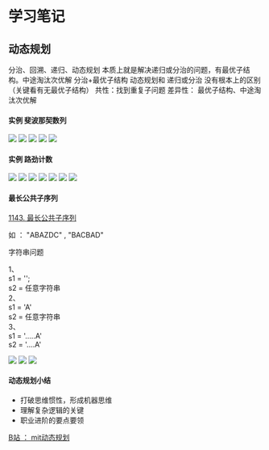 # 学习笔记

## 动态规划
分治、回溯、递归、动态规划
本质上就是解决递归或分治的问题，有最优子结构。中途淘汰次优解
分治+最优子结构
动态规划和 递归或分治 没有根本上的区别（关键看有无最优子结构）
共性：找到重复子问题
差异性： 最优子结构、中途淘汰次优解

#### 实例 斐波那契数列
![](./img/1.png)
![](./img/2.png)
![](./img/3.png)
![](./img/4.png)
![](./img/5.png)


#### 实例 路劲计数
![](./img/6.png)
![](./img/7.png)
![](./img/8.png)
![](./img/9.png)
![](./img/10.png)
![](./img/11.png)
![](./img/12.png)


#### 最长公共子序列
[1143. 最长公共子序列](https://leetcode-cn.com/problems/longest-common-subsequence/)

如 ： 
"ABAZDC" , "BACBAD"

字符串问题

1、   
s1 = '';      
s2 = 任意字符串   
2、   
s1 = 'A'   
s2 = 任意字符串   
3、   
s1 = '.....A'  
s2 = '....A'  

![](./img/13.png)
![](./img/14.png)
![](./img/15.png)


#### 动态规划小结
* 打破思维惯性，形成机器思维
* 理解复杂逻辑的关键
* 职业进阶的要点要领

[B站 ： mit动态规划](https://www.bilibili.com/video/av53233912?from=search&seid=2847395688604491997)
